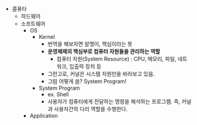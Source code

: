 - 콤퓨타
	- 하드웨어
	-  소프트웨어
		- OS
			- Kernel
				- 번역을 해보자면 알맹이, 핵심이라는 뜻
				- **운영체제의 핵심부로 컴퓨터 자원들을 관리하는 역할**
					- 컴퓨터 자원(System Resource) : CPU, 메모리, 파일, 네트워크, 입출력 장치 등
				- 그런고로, 커널은 시스템 자원만을 바라보고 있음.
				- 그럼 어떻게 씀? System Program!
			- System Program
				- ex. Shell
				- 사용자가 컴퓨터에게 전달하는 명령을 해석하는 프로그램. 즉, 커널과 사용자간의 다리 역할을 수행한다.
		- Application